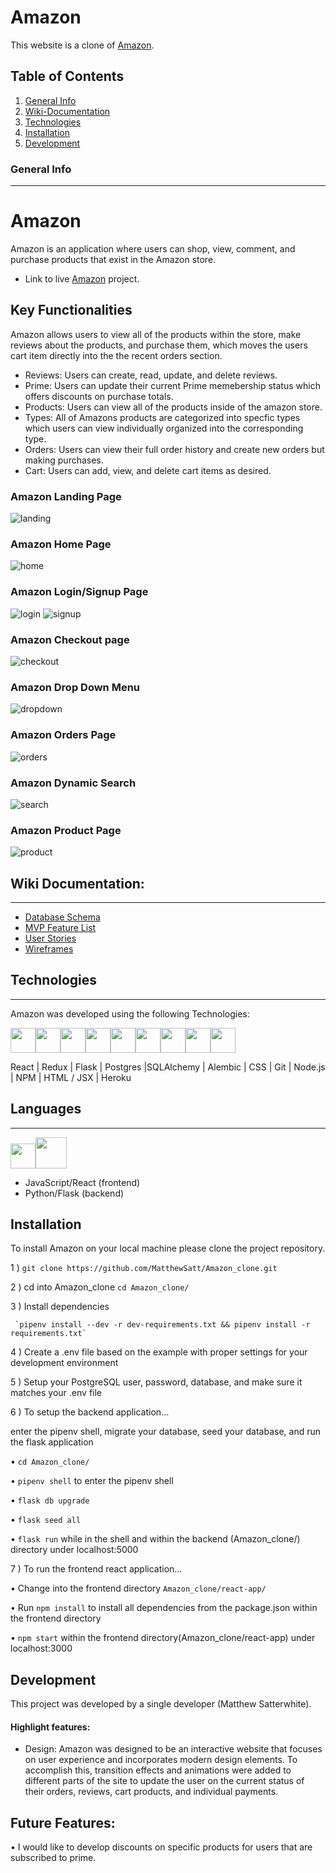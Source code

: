
# Amazon 

This website is a clone of [Amazon](https://www.Amazon.com/).


## Table of Contents 

1. [General Info](#general-info)
2. [Wiki-Documentation](#wiki-documentation)
3. [Technologies](#technologies)
4. [Installation](#installation)
5. [Development](#development)



### General Info 
***
# Amazon
Amazon is an application where users can shop, view, comment, and purchase products that exist in the Amazon store.
* Link to live  [Amazon](https://mattsamazonclone.herokuapp.com) project. 

## Key Functionalities 

Amazon allows users to view all of the products within the store, make reviews about the products, and purchase them, which moves the users cart item directly into the the recent orders section.

  * Reviews: Users can create, read, update, and delete reviews.
  * Prime: Users can update their current Prime memebership status which offers discounts on purchase totals.
  * Products: Users can view all of the products inside of the amazon store.
  * Types: All of Amazons products are categorized into specfic types which users can view individually organized into the corresponding type.
  * Orders: Users can view their full order history and create new orders but making purchases.
  * Cart: Users can add, view, and delete cart items as desired.


### Amazon Landing Page
![landing](https://user-images.githubusercontent.com/85750283/166884515-8c58142c-e2ee-4180-ad95-1ae97366ccf9.png)


### Amazon Home Page
![home](https://user-images.githubusercontent.com/85750283/166885072-9623e28a-8e6a-499b-be6a-66564cb5cb75.png)


### Amazon Login/Signup Page 
![login](https://user-images.githubusercontent.com/85750283/166885389-4b663bf1-5ca4-4b45-86fa-4d4ec19f9756.png)
![signup](https://user-images.githubusercontent.com/85750283/166885489-8d0d367e-86c2-4b56-9e71-4ae627560c9c.png)


### Amazon Checkout page
![checkout](https://user-images.githubusercontent.com/85750283/166885240-24eeca51-a8b0-4bb0-843c-00cced962673.png)


### Amazon Drop Down Menu
![dropdown](https://user-images.githubusercontent.com/85750283/166885700-d4971397-a73d-44bc-930e-d5144650f427.png)


### Amazon Orders Page
![orders](https://user-images.githubusercontent.com/85750283/166885855-4b719b3f-793e-413e-9b4f-fbb1617cfe24.png)


### Amazon Dynamic Search
![search](https://user-images.githubusercontent.com/85750283/166886174-45fe803a-c2be-4c9c-bca3-e75dd0cf0a62.png)


### Amazon Product Page
![product](https://user-images.githubusercontent.com/85750283/166886273-1dbfd856-2709-4d4e-ab4b-0a3f0020e19d.png)

## Wiki Documentation: 
***
* [Database Schema](https://github.com/MatthewSatt/Amazon_clone/wiki/Database-Schema)
* [MVP Feature List](https://github.com/MatthewSatt/Amazon_clone/wiki/Feature-List)
* [User Stories](https://github.com/MatthewSatt/Amazon_clone/wiki/User-Stories)
* [Wireframes](https://github.com/MatthewSatt/Amazon_clone/wiki/Wire-Frames)

## Technologies 
***
Amazon was developed using the following Technologies: 

<img 
src="https://cdn.jsdelivr.net/gh/devicons/devicon/icons/react/react-original.svg" height=40/><img 
src="https://cdn.jsdelivr.net/gh/devicons/devicon/icons/redux/redux-original.svg" height=40/><img 
src="https://cdn.jsdelivr.net/gh/devicons/devicon/icons/flask/flask-original.svg" height=40/><img src="https://cdn.jsdelivr.net/gh/devicons/devicon/icons/postgresql/postgresql-original.svg"  height=40/><img src="https://cdn.jsdelivr.net/gh/devicons/devicon/icons/sqlalchemy/sqlalchemy-original.svg"  height=40/><img  
src="https://cdn.jsdelivr.net/gh/devicons/devicon/icons/css3/css3-original.svg"  height=40/><img  
src="https://cdn.jsdelivr.net/gh/devicons/devicon/icons/html5/html5-original.svg"  height=40/><img  
src="https://cdn.jsdelivr.net/gh/devicons/devicon/icons/git/git-original.svg"  height=40/><img  
src="https://cdn.jsdelivr.net/gh/devicons/devicon/icons/vscode/vscode-original.svg"  height=40/>


 React | Redux | Flask | Postgres |SQLAlchemy | Alembic | CSS | Git | Node.js | NPM | HTML / JSX | Heroku

## Languages 
***

<img  src="https://cdn.jsdelivr.net/gh/devicons/devicon/icons/javascript/javascript-original.svg"  height=40/><img
src="https://cdn.jsdelivr.net/gh/devicons/devicon/icons/python/python-original.svg" height=50/>
* JavaScript/React (frontend)
* Python/Flask (backend)


## Installation 

To install Amazon on your local machine please clone the project repository. 

1 )  `git clone https://github.com/MatthewSatt/Amazon_clone.git`

2 ) cd into Amazon_clone
    `cd Amazon_clone/`

3 )  Install dependencies
     
     `pipenv install --dev -r dev-requirements.txt && pipenv install -r requirements.txt`

4 )  Create a .env file based on the example with proper settings for your development environment

5 )  Setup your PostgreSQL user, password, database, and make sure it matches your .env file


  
6 ) To setup the backend application...
   
   enter the pipenv shell, migrate your database, seed your database, and run the flask application 
     
  •  `cd Amazon_clone/` 

  •  `pipenv shell` to enter the pipenv shell 

  •  `flask db upgrade`

  •  `flask seed all`

  •  `flask run` while in the shell and within the backend (Amazon_clone/) directory under localhost:5000
  
7 ) To run the frontend react application...

  •  Change into the frontend directory `Amazon_clone/react-app/`

  •  Run `npm install` to install all dependencies from the package.json within the frontend directory 
  
  •  `npm start` within the frontend directory(Amazon_clone/react-app) under localhost:3000
  
## Development 
This project was developed by a single developer (Matthew Satterwhite).

#### Highlight features: 

* Design: Amazon was designed to be an interactive website that focuses on user experience and incorporates modern design elements. To accomplish this, transition effects and animations were added to different parts of the site to update the user on the current status of their orders, reviews, cart products, and individual payments. 



## Future Features:

• I would like to develop discounts on specific products for users that are subscribed to prime.

